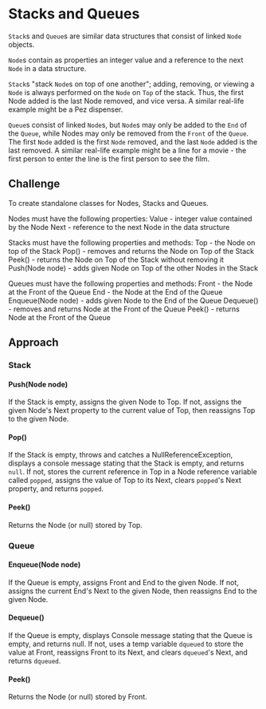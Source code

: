 # Stacks and Queues

`Stack`s and `Queue`s are similar data structures that consist of linked `Node` objects.

`Node`s contain as properties an integer value and a reference to the next `Node` in a data structure.

`Stack`s "stack `Node`s on top of one another"; adding, removing, or viewing a `Node` is always performed on the `Node` on `Top` of the stack.
Thus, the first Node added is the last Node removed, and vice versa.
A similar real-life example might be a Pez dispenser.

`Queue`s consist of linked `Node`s, but `Node`s may only be added to the `End` of the `Queue`, while Nodes may only be removed from the `Front`
of the `Queue`. The first `Node` added is the first `Node` removed, and the last `Node` added is the last removed.
A similar real-life example might be a line for a movie - the first person to enter the line is the first person to see the film. 

## Challenge
To create standalone classes for Nodes, Stacks and Queues. 

Nodes must have the following properties: 
  Value - integer value contained by the Node
  Next - reference to the next Node in the data structure


Stacks must have the following properties and methods:
  Top - the Node on top of the Stack
  Pop() - removes and returns the Node on Top of the Stack
  Peek() - returns the Node on Top of the Stack without removing it
  Push(Node node) - adds given Node on Top of the other Nodes in the Stack
  
Queues must have the following properties and methods:
  Front - the Node at the Front of the Queue
  End - the Node at the End of the Queue
  Enqueue(Node node) - adds given Node to the End of the Queue
  Dequeue() - removes and returns Node at the Front of the Queue
  Peek() - returns Node at the Front of the Queue
  
## Approach

### Stack
  
#### Push(Node node)
If the Stack is empty, assigns the given Node to Top. 
If not, assigns the given Node's Next property to the current value of Top, then reassigns Top to the given Node.

#### Pop()
If the Stack is empty, throws and catches a NullReferenceException, displays a console message stating that the Stack is empty, and returns `null`.
If not, stores the current reference in Top in a Node reference variable called `popped`, assigns the value of Top to its Next, clears `popped`'s Next property, and returns `popped`.

#### Peek() 
Returns the Node (or null) stored by Top.

### Queue

#### Enqueue(Node node)
If the Queue is empty, assigns Front and End to the given Node.
If not, assigns the current End's Next to the given Node, then reassigns End to the given Node.

#### Dequeue()
If the Queue is empty, displays Console message stating that the Queue is empty, and returns null.
If not, uses a temp variable `dqueued` to store the value at Front, reassigns Front to its Next, and clears `dqueued`'s Next, and returns `dqueued`.

#### Peek() 
Returns the Node (or null) stored by Front.
